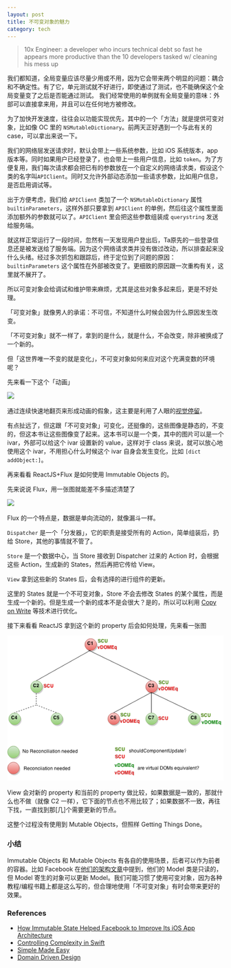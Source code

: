```yaml
---
layout: post
title: 不可变对象的魅力
category: tech
---
```


> 10x Engineer: a developer who incurs technical debt so fast he appears more productive than the 10 developers tasked w/ cleaning his mess up

我们都知道，全局变量应该尽量少用或不用，因为它会带来两个明显的问题：耦合和不确定性。有了它，单元测试就不好进行，即使通过了测试，也不能确保这个全局变量变了之后是否能通过测试。 我们经常使用的单例就有全局变量的意味：外部可以直接拿来用，并且可以在任何地方被修改。

为了加快开发速度，往往会以功能实现优先，其中的一个「方法」就是提供可变对象，比如像 OC 里的 `NSMutableDictionary`。前两天正好遇到一个与此有关的 case，可以拿出来说一下。

我们的网络层发送请求时，默认会带上一些系统参数，比如 iOS 系统版本，app 版本等。同时如果用户已经登录了，也会带上一些用户信息，比如 `token`。为了方便复用，我们每次请求都会把已有的参数放在一个自定义的网络请求类，假设这个类的名字叫`APIClient`。同时又允许外部动态添加一些请求参数，比如用户信息，是否启用调试等。

出于方便考虑，我们给 `APIClient` 类加了一个 `NSMutableDictionary` 属性 `builtinParameters`，这样外部只要拿到 `APIClient` 的单例，然后往这个属性里面添加额外的参数就可以了。`APIClient` 里会把这些参数组装成 `querystring` 发送给服务端。

就这样正常运行了一段时间，忽然有一天发现用户登出后，Ta原先的一些登录信息还是被发送给了服务端。因为这个网络请求类并没有做过改动，所以排查起来没什么头绪。经过多次抓包和跟踪后，终于定位到了问题的原因：`builtinParameters` 这个属性在外部被改变了。更细致的原因跟一次重构有关，这里就不展开了。

所以可变对象会给调试和维护带来麻烦，尤其是这些对象多起来后，更是不好处理。

「可变对象」就像男人的承诺：不可信，不知道什么时候会因为什么原因发生改变。

「不可变对象」就不一样了，拿到的是什么，就是什么，不会改变，除非被换成了一个新的。

但「这世界唯一不变的就是变化」，不可变对象如何来应对这个充满变数的环境呢？

先来看一下这个「动画」

![](http://31.media.tumblr.com/fe521bb54c25c173355632a3f5e029fe/tumblr_nmobaa6IQa1ruhxczo1_500.gif)

通过连续快速地翻页来形成动画的假象，这主要是利用了人眼的[视觉停留](https://www.wikiwand.com/zh-hant/%E8%A6%96%E8%A6%BA%E6%9A%AB%E7%95%99)。

有点扯远了，但这跟「不可变对象」可变化，还挺像的，这些图像是静态的，不变的，但这本书让这些图像变了起来。这本书可以是一个类，其中的图片可以是一个 ivar，外部可以给这个 ivar 设置新的 value，这样对于 class 来说，就可以放心地使用这个 ivar，不用担心什么时候这个 ivar 自身会发生变化，比如 `[dict addObject:]`。

再来看看 ReactJS+Flux 是如何使用 Immutable Objects 的。

先来说说 Flux，用一张图就能差不多描述清楚了

![](http://facebook.github.io/flux/img/flux-simple-f8-diagram-with-client-action-1300w.png)

Flux 的一个特点是，数据是单向流动的，就像漏斗一样。

`Dispatcher` 是一个「分发器」，它的职责是接受所有的 Action，简单组装后，扔给 Store，其他的事情就不管了。

`Store` 是一个数据中心，当 Store 接收到 Dispatcher 过来的 Action 时，会根据这些 Action，生成新的 States，然后再把它传给 View。

`View` 拿到这些新的 States 后，会有选择的进行组件的更新。

这里的 States 就是一个不可变对象，Store 不会去修改 States 的某个属性，而是生成一个新的。但是生成一个新的成本不是会很大？是的，所以可以利用 [Copy on Write](https://www.wikiwand.com/en/Copy-on-write) 等技术进行优化。

接下来看看 ReactJS 拿到这个新的 property 后会如何处理，先来看一张图

![](/image/should-component-update.png)

View 会对新的 property 和当前的 property 做比较，如果数据是一致的，那就什么也不做（就像 C2 一样），它下面的节点也不用比较了；如果数据不一致，再往下找，一直找到那[几]个需要更新的节点。

这整个过程没有使用到 Mutable Objects，但照样 Getting Things Done。

### 小结
Immutable Objects 和 Mutable Objects 有各自的使用场景，后者可以作为前者的容器。比如 Facebook 在[他们的架构文章](http://www.infoq.com/news/2014/10/Facebook-ios-architecture)中提到，他们的 Model 类是只读的，但 Model 寄生的对象可以更新 Model。我们可能习惯了使用可变对象，因为各种教程/编程书籍上都是这么写的，但合理地使用「不可变对象」有时会带来更好的效果。

### References

* [How Immutable State Helped Facebook to Improve Its iOS App Architecture](http://www.infoq.com/news/2014/10/Facebook-ios-architecture)
* [Controlling Complexity in Swift](https://realm.io/news/andy-matuschak-controlling-complexity/)
* [Simple Made Easy](http://www.infoq.com/presentations/Simple-Made-Easy)
* [Domain Driven Design](http://www.infoq.com/minibooks/domain-driven-design-quickly)
